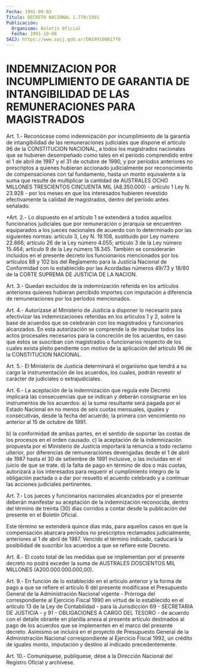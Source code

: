 ```yaml
---
Fecha: 1991-09-03
Título: DECRETO NACIONAL 1.770/1991
Publicación:
  Organismo: Boletín Oficial
  Fecha: 1991-10-08
SAIJ: https://www.saij.gob.ar/DN19910001770
---
```

# INDEMNIZACION POR INCUMPLIMIENTO DE GARANTIA DE INTANGIBILIDAD DE LAS REMUNERACIONES PARA MAGISTRADOS

<a id="1"></a>
Art. 1.- Reconócese como indemnización por incumplimiento de la garantía de intangibilidad de las remuneraciones judiciales que dispone el artículo 96 de la CONSTITUCION NACIONAL, a todos los magistrados nacionales que se hubieren desempeñado como tales en el período comprendido entre el 1 de abril de 1987 y el 31 de octubre de 1990, y por períodos anteriores no prescriptos a quienes hubieran accionado judicialmente por reconocimiento de compensaciones con tal fundamento, hasta un monto equivalente a la suma que resulte de multiplicar la cantidad de AUSTRALES OCHO MILLONES TRESCIENTOS CINCUENTA MIL (A8.350.000) - artículo 1 Ley N. 23.928 - por los meses en que los interesados hubieren revestido efectivamente la calidad de magistrados, dentro del período antes señalado.

<a id="2"></a>
*Art. 2.- Lo dispuesto en el artículo 1 se extenderá a todos aquellos funcionarios judiciales que por remuneración o jerarquía se encuentren equiparados a los jueces nacionales de acuerdo con lo determinado por las siguientes normas: artículo 3, Ley N. 19.108, sustituido por Ley número 22.866; artículo 26 de la Ley número 4.055; artículo 3 de la Ley número 15.464; artículo 9 de la Ley número 18.345.  También se considerarán incluidos en el presente decreto los funcionarios mencionados por los artículos 88 y 102 bis del Reglamento para la Justicia Nacional de Conformidad con lo establecido por las Acordadas números 49/73 y 18/80 de la CORTE SUPREMA DE JUSTICIA DE LA NACION.

<a id="3"></a>
Art. 3.- Quedan excluidos de la indemnización referida en los artículos anteriores quienes hubieran percibido importes con imputación a diferencia de remuneraciones por los períodos mencionados.

<a id="4"></a>
Art. 4.- Autorízase al Ministerio de Justicia a disponer lo necesario para efectivizar las indemnizaciones referidas en los artículos 1 y 2, sobre la base de acuerdos que se celebrarán con los magistrados y funcionarios alcanzados. En esta autorización se comprende la de impulsar todos los actos procesales necesarios para la concreción de los acuerdos, en caso que éstos se suscriban con magistrados o funcionarios respecto de los cuales exista pleito pendiente con motivo de la aplicación del artículo 96 de la CONSTITUCION NACIONAL.

<a id="5"></a>
Art. 5.- El Ministerio de Justicia determinará el organismo que tendrá a su cargo la instrumentación de los acuerdos, los cuales, podrán revestir el carácter de judiciales o extrajudiciales.

<a id="6"></a>
Art. 6.- La aceptación de la indemnización que regula este Decreto implicará las consecuencias que se indican y deberán consignarse en los instrumentos de los acuerdos:  a) la suma resultante será pagada por el Estado Nacional en no menos de seis cuotas mensuales, iguales y consecutivas, desde la fecha del acuerdo, la primera con vencimiento no anterior al 15 de octubre de 1991.

b) la conformidad de ambas partes, en el sentido de soportar las costas de los procesos en el orden causado.  c) la aceptación de la indemnización propuesta por el Ministerio de Justicia importará la renuncia a todo reclamo ulterior, por diferencias de remuneraciones devengadas desde el 1 de abril de 1987 hasta el 30 de setiembre de 1991 inclusive, o las incluidas en el juicio de que se trate.  d) la falta de pago en término de dos o más cuotas, autorizará a los interesados para requerir el cumplimiento íntegro de la obligación pactada o a dar por resuelto el acuerdo celebrado y a continuar las acciones judiciales pertinentes.

<a id="7"></a>
Art. 7.- Los jueces y funcionarios nacionales alcanzados por el presente deberán manifestar su aceptación de la indemnización reconocida, dentro del término de treinta (30) días corridos a contar desde la publicación del presente en el Boletín Oficial.

Este término se extenderá quince días más, para aquellos casos en que la compensación abarcara períodos no prescriptos reclamados judicialmente, anteriores al 1 de abril de 1987. Vencido el término indicado, caducará la posibilidad de suscribir los acuerdos a que se refiere este Decreto.

<a id="8"></a>
Art. 8.- El costo total de las medidas que se implementan por el presente decreto no podrá exceder la suma de AUSTRALES DOSCIENTOS MIL MILLONES (A200.000.000.000,00).

<a id="9"></a>
Art. 9.- En función de lo establecido en el artículo anterior y la forma de pago a que se refiere el artículo 6 del presente modifícase el Presupuesto General de la Administración Nacional vigente - Prórroga del correspondiente al Ejercicio Fiscal 1990 en virtud de lo establecido en el artículo 13 de la Ley de Contabilidad - para la Jurisdicción 69 - SECRETARIA DE JUSTICIA - y 91 - OBLIGACIONES A CARGO DEL TESORO - de acuerdo con el detalle obrante en planilla anexa al presente artículo destinados al pago de los acuerdos que se implementen en el marco del presente decreto. Asimismo se incluirá en el proyecto de Presupuesto General de la Administración Nacional correspondiente al Ejercicio Fiscal 1992, un crédito de iguales monto, imputación y destino al indicado precedentemente.

<a id="10"></a>
Art. 10.- Comuníquese, publíquese, dése a la Dirección Nacional del Registro Oficial y archívese.